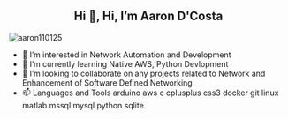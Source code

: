 <h2 align="center">Hi 👋, Hi, I’m Aaron D'Costa</h2>

<p align="left"> <img src="https://komarev.com/ghpvc/?username=aaron110125&label=Profile%20views&color=0e75b6&style=flat" alt="aaron110125" /> </p>


- 👀 I’m interested in Network Automation and Development
- 🌱 I’m currently learning Native AWS, Python Devlopment
- 💞️ I’m looking to collaborate on any projects related to Network and Enhancement of Software Defined Networking
- 📫 Languages and Tools
arduino aws c cplusplus css3 docker git  linux matlab mssql mysql python sqlite 


<!---
aaron110125/aaron110125 is a ✨ special ✨ repository because its `README.md` (this file) appears on your GitHub profile.
You can click the Preview link to take a look at your changes.
--->
